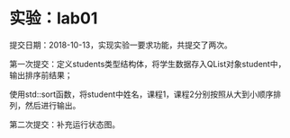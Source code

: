 # 实验：lab01

提交日期：2018-10-13，实现实验一要求功能，共提交了两次。

第一次提交：定义students类型结构体，将学生数据存入QList<students>对象student中，输出排序前结果；

使用std::sort函数，将student中姓名，课程1，课程2分别按照从大到小顺序排列，然后进行输出。

第二次提交：补充运行状态图。
